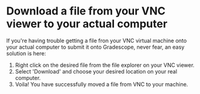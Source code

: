 # Download a file from your VNC viewer to your actual computer

If you're having trouble getting a file fron your VNC virtual machine onto your actual computer to submit it onto Gradescope, never fear, an easy solution is here:

1. Right click on the desired file from the file explorer on your VNC viewer.
2. Select 'Download' and choose your desired location on your real computer.
3. Voila! You have successfully moved a file from VNC to your machine.
